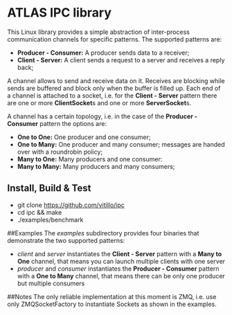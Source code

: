 # ATLAS IPC library

This Linux library provides a simple abstraction of inter-process communication channels for specific patterns. The supported patterns are:
* **Producer - Consumer:** A producer sends data to a receiver;
* **Client - Server:** A client sends a request to a server and receives a reply back;

A channel allows to send and receive data on it. Receives are blocking while sends are buffered and block only when the buffer is filled up. Each end of a channel is attached to a socket, i.e. for the **Client - Server** pattern there are one or more **ClientSocket**s and one or more **ServerSocket**s.

 A channel has a certain topology, i.e. in the case of the **Producer - Consumer** pattern the options are:
* **One to One:** One producer and one consumer;
* **One to Many:** One producer and many consumer; messages are handed over with a roundrobin policy;
* **Many to One:** Many producers and one consumer:
* **Many to Many:** Many producers and many consumers;

## Install, Build & Test
* git clone https://github.com/vitillo/ipc
* cd ipc && make
* ./examples/benchmark

##Examples
The *examples* subdirectory provides four binaries that demonstrate the two supported patterns:
* *client* and *server* instantiates the **Client - Server** pattern with a **Many to One** channel, that means you can launch multiple clients with one server
* *producer* and *consumer* instantiates the **Producer - Consumer** pattern with a **One to Many** channel, that means there can be only one producer but multiple consumers

##Notes
The only reliable implementation at this moment is ZMQ, i.e. use only ZMQSocketFactory to instantiate Sockets as shown in the examples.